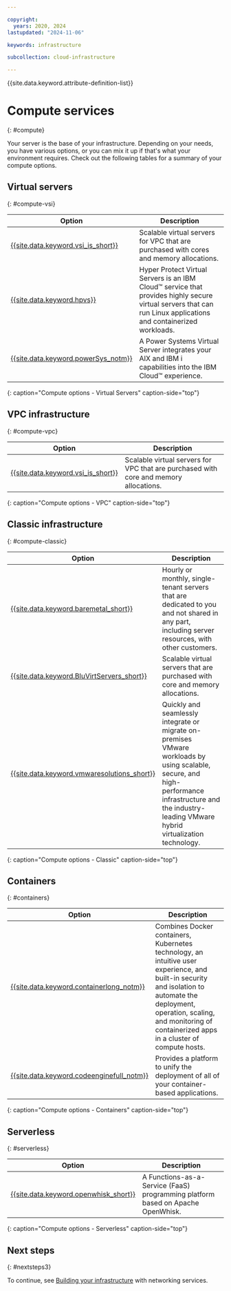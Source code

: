 ```yaml
---

copyright:
  years: 2020, 2024
lastupdated: "2024-11-06"

keywords: infrastructure

subcollection: cloud-infrastructure

---
```


{{site.data.keyword.attribute-definition-list}}

# Compute services
{: #compute}

 Your server is the base of your infrastructure. Depending on your needs, you have various options, or you can mix it up if that's what your environment requires. Check out the following tables for a summary of your compute options.

## Virtual servers
{: #compute-vsi}

| Option | Description |
|--------|---------------|
| [{{site.data.keyword.vsi_is_short}}](/docs/vpc?topic=vpc-about-advanced-virtual-servers) | Scalable virtual servers for VPC that are purchased with cores and memory allocations. |
| [{{site.data.keyword.hpvs}}](/docs/hp-virtual-servers?topic=hp-virtual-servers-getting-started) | Hyper Protect Virtual Servers is an IBM Cloud™ service that provides highly secure virtual servers that can run Linux applications and containerized workloads. |
| [{{site.data.keyword.powerSys_notm}}](/docs/power-iaas?topic=power-iaas-getting-started) | A Power Systems Virtual Server integrates your AIX and IBM i capabilities into the IBM Cloud™ experience. |
{: caption="Compute options - Virtual Servers" caption-side="top"}

## VPC infrastructure
{: #compute-vpc}

| Option | Description |
|--------|---------------|
| [{{site.data.keyword.vsi_is_short}}](/docs/vpc?topic=vpc-about-advanced-virtual-servers) | Scalable virtual servers for VPC that are purchased with core and memory allocations. |
{: caption="Compute options - VPC" caption-side="top"}

## Classic infrastructure
{: #compute-classic}

| Option | Description |
|--------|---------------|
| [{{site.data.keyword.baremetal_short}}](/docs/bare-metal?topic=bare-metal-about-bm#about-bm)  | Hourly or monthly, single-tenant servers that are dedicated to you and not shared in any part, including server resources, with other customers. |
| [{{site.data.keyword.BluVirtServers_short}}](/docs/virtual-servers?topic=virtual-servers-getting-started-tutorial) | Scalable virtual servers that are purchased with core and memory allocations. |
| [{{site.data.keyword.vmwaresolutions_short}}](/docs/vmwaresolutions?topic=vmwaresolutions-getting-started) | Quickly and seamlessly integrate or migrate on-premises VMware workloads by using scalable, secure, and high-performance infrastructure and the industry-leading VMware hybrid virtualization technology. |
{: caption="Compute options - Classic" caption-side="top"}

## Containers
{: #containers}

| Option | Description |
|--------|---------------|
| [{{site.data.keyword.containerlong_notm}}](/docs/containers?topic=containers-getting-started) | Combines Docker containers, Kubernetes technology, an intuitive user experience, and built-in security and isolation to automate the deployment, operation, scaling, and monitoring of containerized apps in a cluster of compute hosts. |
| [{{site.data.keyword.codeenginefull_notm}}](/docs/codeengine?topic=codeengine-getting-started) | Provides a platform to unify the deployment of all of your container-based applications. |
{: caption="Compute options - Containers" caption-side="top"}

## Serverless
{: #serverless}

| Option | Description |
|--------|---------------|
| [{{site.data.keyword.openwhisk_short}}](/docs/openwhisk?topic=openwhisk-getting-started) | A Functions-as-a-Service (FaaS) programming platform based on Apache OpenWhisk. |
{: caption="Compute options - Serverless" caption-side="top"}

## Next steps
{: #nextsteps3}

To continue, see [Building your infrastructure](/docs/cloud-infrastructure?topic=cloud-infrastructure-network) with networking services.
